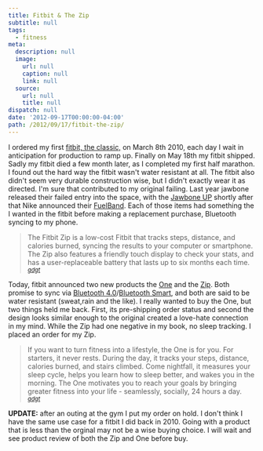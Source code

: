 ```yaml
---
title: Fitbit & The Zip
subtitle: null
tags:
  - fitness
meta:
  description: null
  image:
    url: null
    caption: null
    link: null
  source:
    url: null
    title: null
dispatch: null
date: '2012-09-17T00:00:00-04:00'
path: /2012/09/17/fitbit-the-zip/
---
```

I ordered my first [fitbit, the classic,][1] on March 8th 2010, each day I wait in anticipation for production to ramp up. Finally on May 18th my fitbit shipped. Sadly my fitbit died a few month later, as I completed my first half marathon. I found out the hard way the fitbit wasn't water resistant at all. The fitbit also didn't seem very durable construction wise, but I didn't exactly wear it as directed. I'm sure that contributed to my original failing. Last year jawbone released their failed entry into the space, with the [Jawbone UP][2] shortly after that Nike announced their [FuelBand][3]. Each of those items had something the I wanted in the fitbit before making a replacement purchase, Bluetooth syncing to my phone.

>The Fitbit Zip is a low-cost Fitbit that tracks steps, distance, and calories burned, syncing the results to your computer or smartphone. The Zip also features a friendly touch display to check your stats, and has a user-replaceable battery that lasts up to six months each time.
><small><cite>[gdgt][a]</cite></small>

Today, fitbit announced two new products the [One][4] and the [Zip][5]. Both promise to sync via [Bluetooth 4.0][6]/[Bluetooth Smart][7], and both are said to be water resistant (sweat,rain and the like). I really wanted to buy the One, but two things held me back. First, its pre-shipping order status and second the design looks similar enough to the original created a love-hate connection in my mind. While the Zip had one negative in my book, no sleep tracking. I placed an order for my Zip.

>If you want to turn fitness into a lifestyle, the One is for you. For starters, it never rests. During the day, it tracks your steps, distance, calories burned, and stairs climbed. Come nightfall, it measures your sleep cycle, helps you learn how to sleep better, and wakes you in the morning. The One motivates you to reach your goals by bringing greater fitness into your life - seamlessly, socially, 24 hours a day.
><small><cite>[gdgt][b]</cite></small>

__UPDATE:__ after an outing at the gym I put my order on hold. I don't think I have the same use case for a fitbit I did back in 2010. Going with a product that is less than the orginal may not be a wise buying choice. I will wait and see product review of both the Zip and One before buy.



[1]: http://gdgt.com/fitbit/classic/
[2]: http://jawbone.com/up/
[3]: https://en.wikipedia.org/wiki/Nike%2B_FuelBand
[4]: http://www.fitbit.com/one
[5]: http://www.fitbit.com/zip
[6]: https://en.wikipedia.org/wiki/Bluetooth#Bluetooth_v4.0
[7]: https://en.wikipedia.org/wiki/Bluetooth_low_energy
[a]: http://gdgt.com/fitbit/zip/
[b]: http://gdgt.com/fitbit/one/

